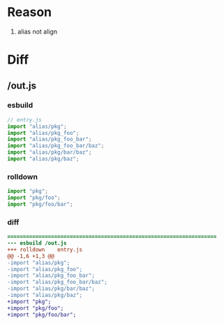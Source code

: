 # Reason
1. alias not align
# Diff
## /out.js
### esbuild
```js
// entry.js
import "alias/pkg";
import "alias/pkg_foo";
import "alias/pkg_foo_bar";
import "alias/pkg_foo_bar/baz";
import "alias/pkg/bar/baz";
import "alias/pkg/baz";
```
### rolldown
```js
import "pkg";
import "pkg/foo";
import "pkg/foo/bar";

```
### diff
```diff
===================================================================
--- esbuild	/out.js
+++ rolldown	entry.js
@@ -1,6 +1,3 @@
-import "alias/pkg";
-import "alias/pkg_foo";
-import "alias/pkg_foo_bar";
-import "alias/pkg_foo_bar/baz";
-import "alias/pkg/bar/baz";
-import "alias/pkg/baz";
+import "pkg";
+import "pkg/foo";
+import "pkg/foo/bar";

```